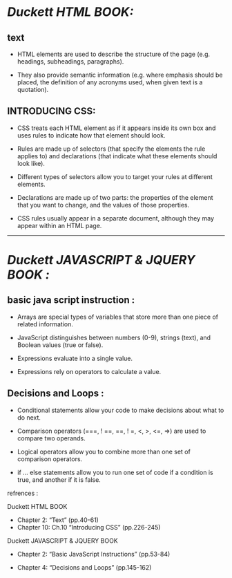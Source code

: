 #  *Duckett HTML BOOK:*
## text
 
 -  HTML elements are used to describe the structure of the page (e.g. headings, subheadings, paragraphs).

 -  They also provide semantic information (e.g. where emphasis should be placed, the definition of any acronyms used, when given text is a quotation).

 ## INTRODUCING CSS:

  -  CSS treats each HTML element as if it appears inside its own box and uses rules to indicate how that element should look.

  -  Rules are made up of selectors (that specify the elements the rule applies to) and declarations (that indicate what these elements should look like).
  
  -  Different types of selectors allow you to target your rules at different elements.

  -  Declarations are made up of two parts: the properties of the element that you want to change, and the values of those properties.

  -  CSS rules usually appear in a separate document, although they may appear within an HTML page.

  -----------
#  *Duckett JAVASCRIPT & JQUERY BOOK :*

## basic java script instruction :

- Arrays are special types of variables that store more than one piece of related information.

- JavaScript distinguishes between numbers (0-9), 
strings (text), and Boolean values (true or false). 

- Expressions evaluate into a single value. 

- Expressions rely on operators to calculate a value. 

## Decisions and Loops :

- Conditional statements allow your code to make 
decisions about what to do next. 

- Comparison operators (===, ! ==, ==, ! =, <, >, <=, =>) are used to compare two operands. 

- Logical operators allow you to combine more than one set of comparison operators. 

- if ... else statements allow you to run one set of code if a condition is true, and another if it is false. 

refrences : 

 Duckett HTML BOOK
- Chapter 2: “Text” (pp.40-61)
- Chapter 10: Ch.10 “Introducing CSS” (pp.226-245)

Duckett JAVASCRIPT & JQUERY BOOK 

- Chapter 2: “Basic JavaScript Instructions” (pp.53-84)

- Chapter 4: “Decisions and Loops” (pp.145-162)


